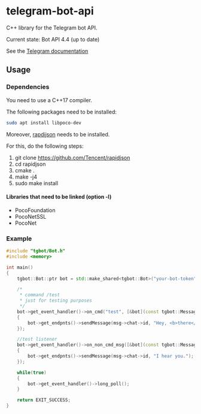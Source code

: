 # telegram-bot-api
C++ library for the Telegram bot API.

Current state: Bot API 4.4 (up to date)

See the [Telegram documentation](https://core.telegram.org/bots/api)

## Usage
### Dependencies
You need to use a C++17 compiler.

The following packages need to be installed:
```sh
sudo apt install libpoco-dev
```
Moreover, [rapdijson](https://github.com/Tencent/rapidjson) needs to be installed.

For this, do the following steps:
1. git clone https://github.com/Tencent/rapidjson
2. cd rapidjson
3. cmake .
4. make -j4
5. sudo make install

#### Libraries that need to be linked (option -l)
* PocoFoundation
* PocoNetSSL
* PocoNet

### Example
```cpp
#include "tgbot/Bot.h"
#include <memory>

int main()
{
	tgbot::Bot::ptr bot = std::make_shared<tgbot::Bot>("your-bot-token");

	/*
	 * command /test
	 * just for testing purposes
	 */
	bot->get_event_handler()->on_cmd("test", [&bot](const tgbot::Message::ptr &msg)
	{
		bot->get_endpnts()->sendMessage(msg->chat->id, "Hey, <b>there</b>.", "HTML", false, 0);
	});

	//test listener
	bot->get_event_handler()->on_non_cmd_msg([&bot](const tgbot::Message::ptr &msg)
	{
		bot->get_endpnts()->sendMessage(msg->chat->id, "I hear you.");
	});

	while(true)
	{
		bot->get_event_handler()->long_poll();
	}

	return EXIT_SUCCESS;
}
```
